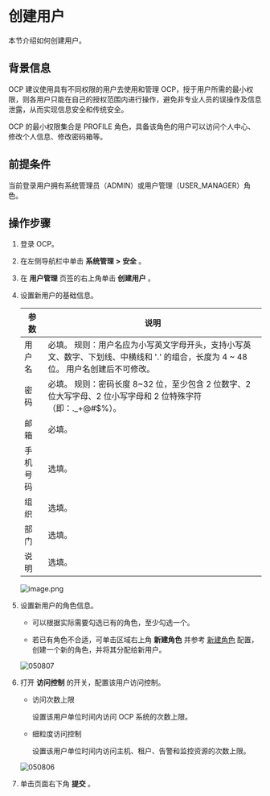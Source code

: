 创建用户
=========================

本节介绍如何创建用户。

背景信息
-------------------------

OCP 建议使用具有不同权限的用户去使用和管理 OCP，授于用户所需的最小权限，则各用户只能在自己的授权范围内进行操作，避免非专业人员的误操作及信息泄露，从而实现信息安全和传统安全。

OCP 的最小权限集合是 PROFILE 角色，具备该角色的用户可以访问个人中心、修改个人信息、修改密码箱等。

**前提条件**
-----------------------------

当前登录用户拥有系统管理员（ADMIN）或用户管理（USER_MANAGER）角色。

**操作步骤**
-----------------------------

1. 登录 OCP。



2. 在左侧导航栏中单击 **系统管理** **\>** **安全** 。



3. 在 **用户管理** 页签的右上角单击 **创建用户** 。



4. 设置新用户的基础信息。



   |  参数  |                                                     说明                                                     |
   |------|------------------------------------------------------------------------------------------------------------|
   | 用户名  | 必填。 规则：用户名应为小写英文字母开头，支持小写英文、数字、下划线、中横线和 '.' 的组合，长度为 4 \~ 48 位。 用户名创建后不可修改。 |
   | 密码   | 必填。 规则：密码长度 8\~32 位，至少包含 2 位数字、2 位大写字母、2 位小写字母和 2 位特殊字符（即：._+@#$%）。                        |
   | 邮箱   | 必填。                                                                                                        |
   | 手机号码 | 选填。                                                                                                        |
   | 组织   | 选填。                                                                                                        |
   | 部门   | 选填。                                                                                                        |
   | 说明   | 选填。                                                                                                        |



   ![image.png](https://help-static-aliyun-doc.aliyuncs.com/assets/img/zh-CN/3182988061/p200110.png "image.png")





<!-- -->

5. 设置新用户的角色信息。

   * 可以根据实际需要勾选已有的角色，至少勾选一个。



   * 若已有角色不合适，可单击区域右上角 **新建角色** 并参考 [新建角色](../1000.using-system-management/200.create-role.md) 配置，创建一个新的角色，并将其分配给新用户。






   ![050807](https://help-static-aliyun-doc.aliyuncs.com/assets/img/zh-CN/9121360261/p271756.png)





<!-- -->

6. 打开 **访问控制** 的开关，配置该用户访问控制。

   * 访问次数上限

     设置该用户单位时间内访问 OCP 系统的次数上限。


   * 细粒度访问控制

     设置该用户单位时间内访问主机、租户、告警和监控资源的次数上限。





   ![050806](https://help-static-aliyun-doc.aliyuncs.com/assets/img/zh-CN/9121360261/p271755.png)


7. 单击页面右下角 **提交** 。





